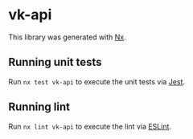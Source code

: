 # vk-api

This library was generated with [Nx](https://nx.dev).

## Running unit tests

Run `nx test vk-api` to execute the unit tests via [Jest](https://jestjs.io).

## Running lint

Run `nx lint vk-api` to execute the lint via [ESLint](https://eslint.org/).
